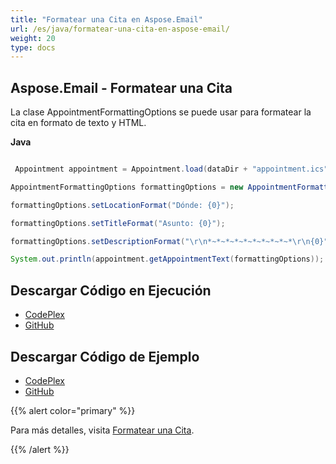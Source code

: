```yaml
---
title: "Formatear una Cita en Aspose.Email"
url: /es/java/formatear-una-cita-en-aspose-email/
weight: 20
type: docs
---
```


## **Aspose.Email - Formatear una Cita**
La clase AppointmentFormattingOptions se puede usar para formatear la cita en formato de texto y HTML.

**Java**

``` java

 Appointment appointment = Appointment.load(dataDir + "appointment.ics");

AppointmentFormattingOptions formattingOptions = new AppointmentFormattingOptions();

formattingOptions.setLocationFormat("Dónde: {0}");

formattingOptions.setTitleFormat("Asunto: {0}");

formattingOptions.setDescriptionFormat("\r\n*~*~*~*~*~*~*~*~*~*\r\n{0}");

System.out.println(appointment.getAppointmentText(formattingOptions));

```
## **Descargar Código en Ejecución**
- [CodePlex](https://archive.codeplex.com/?p=asposeemailjavaapachepoi)
- [GitHub](https://github.com/aspose-email/Aspose.Email-for-Java/releases/tag/Aspose.Email_Java_for_Apache_POI-v1.0.0)
## **Descargar Código de Ejemplo**
- [CodePlex](https://archive.codeplex.com/?p=asposeemailjavaapachepoi#src/main/java/com/aspose/email/examples/asposefeatures/appointments/formattingappointment/AsposeFormatAppointments.java)
- [GitHub](https://github.com/aspose-email/Aspose.Email-for-Java/blob/master/Plugins/Aspose_Email_for_Apache_POI/src/main/java/com/aspose/email/examples/asposefeatures/appointments/formattingappointment/AsposeFormatAppointments.java)

{{% alert color="primary" %}} 

Para más detalles, visita [Formatear una Cita](/email/java/working-with-appointments/).

{{% /alert %}}